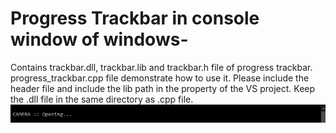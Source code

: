 # Progress Trackbar in console window of windows-
Contains trackbar.dll, trackbar.lib and trackbar.h file of progress trackbar.
progress_trackbar.cpp file demonstrate how to use it.
Please include the header file and include the lib path in the property of the VS project.
Keep the .dll file in the same directory as .cpp file.
![alt-text](https://github.com/atul-sh/DLL-/blob/6bee2b7aede3c8bdb6c6afa2f96306c2399db53d/console_trackbar.gif)
